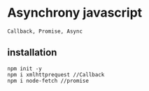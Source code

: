 # Asynchrony javascript
    Callback, Promise, Async

## installation
    npm init -y
    npm i xmlhttprequest //Callback
    npm i node-fetch //promise
